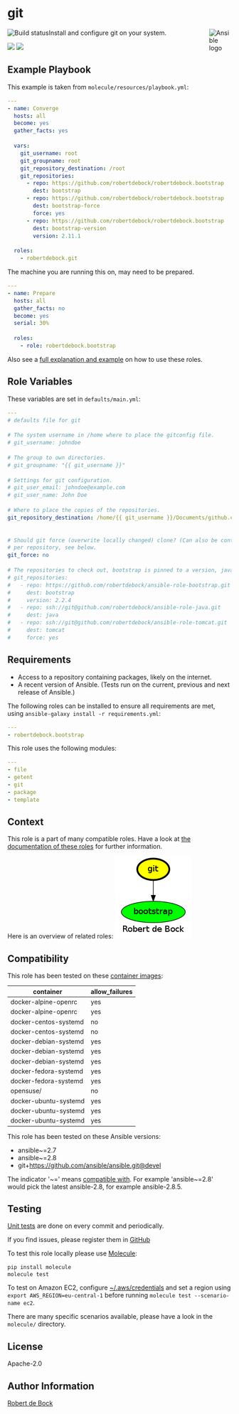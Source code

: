 git
=========

<img src="https://docs.ansible.com/ansible-tower/3.2.4/html_ja/installandreference/_static/images/logo_invert.png" width="10%" height="10%" alt="Ansible logo" align="right"/>
<a href="https://travis-ci.org/robertdebock/ansible-role-git"><img src="https://travis-ci.org/robertdebock/ansible-role-git.svg?branch=master" alt="Build status" align="left"/></a>

Install and configure git on your system.

<img src="https://img.shields.io/ansible/role/d/34950"/>
<img src="https://img.shields.io/ansible/quality/34950"/>

Example Playbook
----------------

This example is taken from `molecule/resources/playbook.yml`:
```yaml
---
- name: Converge
  hosts: all
  become: yes
  gather_facts: yes

  vars:
    git_username: root
    git_groupname: root
    git_repository_destination: /root
    git_repositories:
      - repo: https://github.com/robertdebock/robertdebock.bootstrap
        dest: bootstrap
      - repo: https://github.com/robertdebock/robertdebock.bootstrap
        dest: bootstrap-force
        force: yes
      - repo: https://github.com/robertdebock/robertdebock.bootstrap
        dest: bootstrap-version
        version: 2.11.1

  roles:
    - robertdebock.git
```

The machine you are running this on, may need to be prepared.
```yaml
---
- name: Prepare
  hosts: all
  gather_facts: no
  become: yes
  serial: 30%

  roles:
    - role: robertdebock.bootstrap
```

Also see a [full explanation and example](https://robertdebock.nl/how-to-use-these-roles.html) on how to use these roles.

Role Variables
--------------

These variables are set in `defaults/main.yml`:
```yaml
---
# defaults file for git

# The system username in /home where to place the gitconfig file.
# git_username: johndoe

# The group to own directories.
# git_groupname: "{{ git_username }}"

# Settings for git configuration.
# git_user_email: johndoe@example.com
# git_user_name: John Doe

# Where to place the copies of the repositories.
git_repository_destination: /home/{{ git_username }}/Documents/github.com/{{ git_username }}


# Should git force (overwrite locally changed) clone? (Can also be controlled
# per repository, see below.
git_force: no

# The repositories to check out, bootstrap is pinned to a version, java will get HEAD/latest.
# git_repositories:
#   - repo: https://github.com/robertdebock/ansible-role-bootstrap.git
#     dest: bootstrap
#     version: 2.2.4
#   - repo: ssh://git@github.com/robertdebock/ansible-role-java.git
#     dest: java
#   - repo: ssh://git@github.com/robertdebock/ansible-role-tomcat.git
#     dest: tomcat
#     force: yes
```

Requirements
------------

- Access to a repository containing packages, likely on the internet.
- A recent version of Ansible. (Tests run on the current, previous and next release of Ansible.)

The following roles can be installed to ensure all requirements are met, using `ansible-galaxy install -r requirements.yml`:

```yaml
---
- robertdebock.bootstrap

```

This role uses the following modules:
```yaml
---
- file
- getent
- git
- package
- template
```

Context
-------

This role is a part of many compatible roles. Have a look at [the documentation of these roles](https://robertdebock.nl/) for further information.

Here is an overview of related roles:
![dependencies](https://raw.githubusercontent.com/robertdebock/drawings/artifacts/git.png "Dependency")


Compatibility
-------------

This role has been tested on these [container images](https://hub.docker.com/):

|container|allow_failures|
|---------|--------------|
|docker-alpine-openrc|yes|
|docker-alpine-openrc|yes|
|docker-centos-systemd|no|
|docker-centos-systemd|no|
|docker-debian-systemd|yes|
|docker-debian-systemd|yes|
|docker-debian-systemd|yes|
|docker-fedora-systemd|yes|
|docker-fedora-systemd|yes|
|opensuse/|no|
|docker-ubuntu-systemd|yes|
|docker-ubuntu-systemd|yes|
|docker-ubuntu-systemd|yes|

This role has been tested on these Ansible versions:

- ansible~=2.7
- ansible~=2.8
- git+https://github.com/ansible/ansible.git@devel

The indicator '~=' means [compatible with](https://www.python.org/dev/peps/pep-0440/#compatible-release). For example 'ansible~=2.8' would pick the latest ansible-2.8, for example ansible-2.8.5.




Testing
-------

[Unit tests](https://travis-ci.org/robertdebock/ansible-role-git) are done on every commit and periodically.

If you find issues, please register them in [GitHub](https://github.com/robertdebock/ansible-role-git/issues)

To test this role locally please use [Molecule](https://github.com/ansible/molecule):
```
pip install molecule
molecule test
```

To test on Amazon EC2, configure [~/.aws/credentials](https://docs.aws.amazon.com/sdk-for-java/v1/developer-guide/credentials.html) and set a region using `export AWS_REGION=eu-central-1` before running `molecule test --scenario-name ec2`.

There are many specific scenarios available, please have a look in the `molecule/` directory.

License
-------

Apache-2.0


Author Information
------------------

[Robert de Bock](https://robertdebock.nl/)
